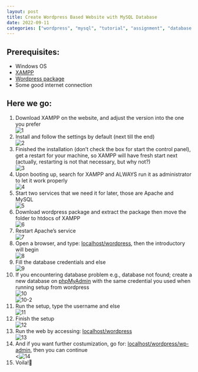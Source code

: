 ```yaml
---
layout: post
title: Create Wordpress Based Website with MySQL Database
date: 2022-09-11
categories: ["wordpress", "mysql", "tutorial", "assignment", "database security"]
---
```


## Prerequisites:
- Windows OS
- [XAMPP](https://www.apachefriends.org/download.html)
- [Wordpress package](https://wordpress.org/download/)
- Some good internet connection

## Here we go:
1.	Download XAMPP on the website, and adjust the version into the one you prefer  
![1](https://github.com/wyebit/wyebit.github.io/assets/images/posts/2022-09-11-create-wordpress-based-website-with-mysql-database/1.png)
2.	Install and follow the settings by default (next till the end)  
![2](https://github.com/wyebit/wyebit.github.io/assets/images/posts/2022-09-11-create-wordpress-based-website-with-mysql-database/2.png)
3.	Finished the installation (don’t check the box for start the control panel), get a restart for your machine, so XAMPP will have fresh start next (actually, restarting is not that necessary, but why not?)  
![3](https://github.com/wyebit/wyebit.github.io/assets/images/posts/2022-09-11-create-wordpress-based-website-with-mysql-database/3.png)
4.	Upon booting up, search for XAMPP and ALWAYS run it as administrator to let it work properly  
![4](https://github.com/wyebit/wyebit.github.io/assets/images/posts/2022-09-11-create-wordpress-based-website-with-mysql-database/4.png)
5.	Start two services that we need it for later, those are Apache and MySQL  
![5](https://github.com/wyebit/wyebit.github.io/assets/images/posts/2022-09-11-create-wordpress-based-website-with-mysql-database/5.png)
6.	Download wordpress package and extract the package then move the folder to htdocs of XAMPP  
![6](https://github.com/wyebit/wyebit.github.io/assets/images/posts/2022-09-11-create-wordpress-based-website-with-mysql-database/6.png)
7.	Restart Apache’s service  
![7](https://github.com/wyebit/wyebit.github.io/assets/images/posts/2022-09-11-create-wordpress-based-website-with-mysql-database/7.png)
8.	Open a browser, and type: [localhost/wordpress](localhost/wordpress), then the introductory will begin  
![8](https://github.com/wyebit/wyebit.github.io/assets/images/posts/2022-09-11-create-wordpress-based-website-with-mysql-database/8.png)
9.	Fill the database credentials and else  
![9](https://github.com/wyebit/wyebit.github.io/assets/images/posts/2022-09-11-create-wordpress-based-website-with-mysql-database/9.png)
10. If you encountering database problem e.g., database not found; create a new database on [phpMyAdmin](localhost/phpmyadmin) with the same credential you used when running setup from wordpress  
![10](https://github.com/wyebit/wyebit.github.io/assets/images/posts/2022-09-11-create-wordpress-based-website-with-mysql-database/10.png)  
![10-2](https://github.com/wyebit/wyebit.github.io/assets/images/posts/2022-09-11-create-wordpress-based-website-with-mysql-database/10-2.png)
11. Run the setup, type the username and else  
![11](https://github.com/wyebit/wyebit.github.io/assets/images/posts/2022-09-11-create-wordpress-based-website-with-mysql-database/11.png)
12. Finish the setup  
![12](https://github.com/wyebit/wyebit.github.io/assets/images/posts/2022-09-11-create-wordpress-based-website-with-mysql-database/12.png)
13. Run the web by accessing: [localhost/wordpress](localhost/wordpress)  
![13](https://github.com/wyebit/wyebit.github.io/assets/images/posts/2022-09-11-create-wordpress-based-website-with-mysql-database/13.png)
14. And if you want further costumization, go for: [localhost/wordpress/wp-admin](localhost/wordpress/wp-admin), then you can continue  
<![14](https://github.com/wyebit/wyebit.github.io/assets/images/posts/2022-09-11-create-wordpress-based-website-with-mysql-database/14.png)
15. Voila!:clap: